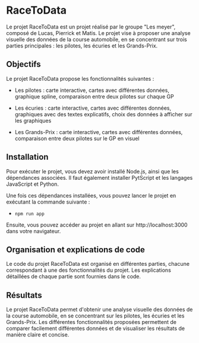 # RaceToData

Le projet RaceToData est un projet réalisé par le groupe "Les meyer", composé de Lucas, Pierrick et Matis. Le projet vise à proposer une analyse visuelle des données de la course automobile, en se concentrant sur trois parties principales : les pilotes, les écuries et les Grands-Prix.

## Objectifs

Le projet RaceToData propose les fonctionnalités suivantes :

- Les pilotes : carte interactive, cartes avec différentes données, graphique spline, comparaison entre deux pilotes sur chaque GP

- Les écuries : carte interactive, cartes avec différentes données, graphiques avec des textes explicatifs, choix des données à afficher sur les graphiques

- Les Grands-Prix : carte interactive, cartes avec différentes données, comparaison entre deux pilotes sur le GP en visuel

## Installation

Pour exécuter le projet, vous devez avoir installé Node.js, ainsi que les dépendances associées. Il faut également installer PytScript et les langages JavaScript et Python.

Une fois ces dépendances installées, vous pouvez lancer le projet en exécutant la commande suivante :

- `npm run app`

Ensuite, vous pouvez accéder au projet en allant sur http://localhost:3000 dans votre navigateur.

## Organisation et explications de code

Le code du projet RaceToData est organisé en différentes parties, chacune correspondant à une des fonctionnalités du projet. Les explications détaillées de chaque partie sont fournies dans le code.

## Résultats

Le projet RaceToData permet d'obtenir une analyse visuelle des données de la course automobile, en se concentrant sur les pilotes, les écuries et les Grands-Prix. Les différentes fonctionnalités proposées permettent de comparer facilement différentes données et de visualiser les résultats de manière claire et concise.

